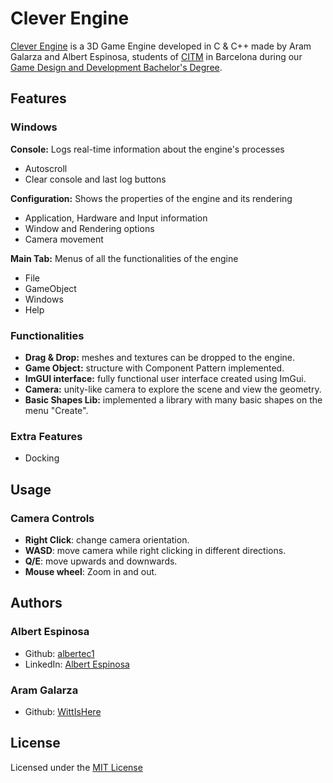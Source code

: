 # Clever Engine

[Clever Engine](https://github.com/WittIsHere/Clever-Engine) is a 3D Game Engine developed in C & C++ made by Aram Galarza and Albert Espinosa, students of [CITM](https://www.citm.upc.edu/) in Barcelona during our [Game Design and Development Bachelor's Degree](https://www.citm.upc.edu/cat/estudis/grau-videojocs-bcn/).

## Features

### Windows

**Console:**
Logs real-time information about the engine's processes
* Autoscroll
* Clear console and last log buttons

**Configuration:**
Shows the properties of the engine and its rendering
* Application, Hardware and Input information
* Window and Rendering options
* Camera movement 

**Main Tab:**
Menus of all the functionalities of the engine
* File
* GameObject
* Windows
* Help

### Functionalities

* **Drag & Drop:** meshes and textures can be dropped to the engine.
* **Game Object:** structure with Component Pattern implemented.
* **ImGUI interface:** fully functional user interface created using ImGui.
* **Camera:** unity-like camera to explore the scene and view the geometry.
* **Basic Shapes Lib:** implemented a library with many basic shapes on the menu "Create".

### Extra Features

* Docking

## Usage

### Camera Controls

* **Right Click**: change camera orientation.
* **WASD**: move camera while right clicking in different directions.
* **Q/E**: move upwards and downwards.
* **Mouse wheel**: Zoom in and out.


## Authors

### Albert Espinosa

- Github: [albertec1](https://github.com/albertec1)
- LinkedIn: [Albert Espinosa](https://www.linkedin.com/in/albert-espinosa-castillo-29860a1a2/)
	
### Aram Galarza

- Github: [WittIsHere](https://github.com/WittIsHere)


## License

Licensed under the [MIT License](https://github.com/xavimarin35/TonicEngine/blob/master/LICENSE)

